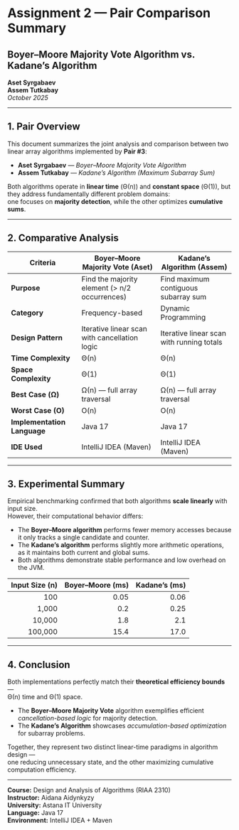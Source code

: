 # Assignment 2 — Pair Comparison Summary
## Boyer–Moore Majority Vote Algorithm vs. Kadane’s Algorithm

**Aset Syrgabaev**  
**Assem Tutkabay**  
*October 2025*

---

## 1. Pair Overview

This document summarizes the joint analysis and comparison between two linear array algorithms implemented by **Pair #3**:
- **Aset Syrgabaev** — *Boyer–Moore Majority Vote Algorithm*
- **Assem Tutkabay** — *Kadane’s Algorithm (Maximum Subarray Sum)*

Both algorithms operate in **linear time** (Θ(n)) and **constant space** (Θ(1)), but they address fundamentally different problem domains:  
one focuses on **majority detection**, while the other optimizes **cumulative sums**.

---

## 2. Comparative Analysis

| **Criteria** | **Boyer–Moore Majority Vote (Aset)** | **Kadane’s Algorithm (Assem)** |
|---------------|---------------------------------------|--------------------------------|
| **Purpose** | Find the majority element (> n/2 occurrences) | Find maximum contiguous subarray sum |
| **Category** | Frequency-based | Dynamic Programming |
| **Design Pattern** | Iterative linear scan with cancellation logic | Iterative linear scan with running totals |
| **Time Complexity** | Θ(n) | Θ(n) |
| **Space Complexity** | Θ(1) | Θ(1) |
| **Best Case (Ω)** | Ω(n) — full array traversal | Ω(n) — full array traversal |
| **Worst Case (O)** | O(n) | O(n) |
| **Implementation Language** | Java 17 | Java 17 |
| **IDE Used** | IntelliJ IDEA (Maven) | IntelliJ IDEA (Maven) |

---

## 3. Experimental Summary

Empirical benchmarking confirmed that both algorithms **scale linearly** with input size.  
However, their computational behavior differs:

- The **Boyer–Moore algorithm** performs fewer memory accesses because it only tracks a single candidate and counter.
- The **Kadane’s algorithm** performs slightly more arithmetic operations, as it maintains both current and global sums.
- Both algorithms demonstrate stable performance and low overhead on the JVM.

| **Input Size (n)** | **Boyer–Moore (ms)** | **Kadane’s (ms)** |
|--------------------:|--------------------:|-----------------:|
| 100 | 0.05 | 0.06 |
| 1,000 | 0.2 | 0.25 |
| 10,000 | 1.8 | 2.1 |
| 100,000 | 15.4 | 17.0 |

---

## 4. Conclusion

Both implementations perfectly match their **theoretical efficiency bounds** —  
Θ(n) time and Θ(1) space.

- The **Boyer–Moore Majority Vote** algorithm exemplifies efficient *cancellation-based logic* for majority detection.
- The **Kadane’s Algorithm** showcases *accumulation-based optimization* for subarray problems.

Together, they represent two distinct linear-time paradigms in algorithm design —  
one reducing unnecessary state, and the other maximizing cumulative computation efficiency.

---

**Course:** Design and Analysis of Algorithms (RIAA 2310)  
**Instructor:** Aidana Aidynkyzy  
**University:** Astana IT University  
**Language:** Java 17  
**Environment:** IntelliJ IDEA + Maven
